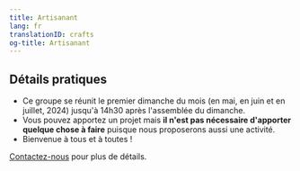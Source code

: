 ```yaml
---
title: Artisanant
lang: fr
translationID: crafts
og-title: Artisanant
---
```

## Détails pratiques
* Ce groupe se réunit le premier dimanche du mois (en mai, en juin et en juillet, 2024) jusqu'à 14h30 après l'assemblée du dimanche.
* Vous pouvez apportez un projet mais **il n'est pas nécessaire d'apporter quelque chose à faire** puisque nous proposerons aussi une activité.
* Bienvenue à tous et à toutes !

[Contactez-nous](/contact-fr) pour plus de détails.
